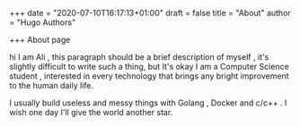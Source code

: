 +++
date = "2020-07-10T16:17:13+01:00"
draft = false
title = "About"
author = "Hugo Authors"

+++
About page

hi I am Ali , this paragraph should be a brief description of myself , it's slightly difficult to write such a thing, but It's okay
I am a Computer Science student , interested in every technology that  brings any bright improvement to the human daily life.  

I usually build useless and messy things with Golang , Docker and c/c++ . I wish one day I'll give the world another star. 
